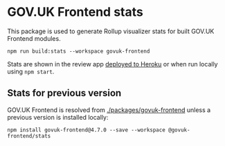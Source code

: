 # GOV.UK Frontend stats

This package is used to generate Rollup visualizer stats for built GOV.UK Frontend modules.

```shell
npm run build:stats --workspace govuk-frontend
```

Stats are shown in the review app [deployed to Heroku](https://govuk-frontend-review.herokuapp.com) or when run locally using `npm start`.

## Stats for previous version

GOV.UK Frontend is resolved from [./packages/govuk-frontend](../../packages/govuk-frontend/) unless a previous version is installed locally:

```shell
npm install govuk-frontend@4.7.0 --save --workspace @govuk-frontend/stats
```
